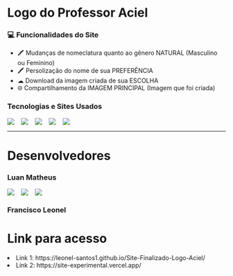 <h1>Logo do Professor Aciel</h1>
<h3>💻 Funcionalidades do Site</h3>

<ul>
  <li>🖍  Mudanças de nomeclatura quanto ao gênero NATURAL (Masculino ou Feminino)</li>
  <li>🖍  Persolização do nome de sua PREFERÊNCIA</li>
  <li>☁  Download da imagem criada de sua ESCOLHA</li>
  <li>🌐 Compartilhamento da IMAGEM PRINCIPAL (Imagem que foi criada)</li>
</ul>

<h3>Tecnologias e Sites Usados</h3>

<div style="display:flex; gap: 1rem">
<img src='https://img.shields.io/badge/Figma-F24E1E?style=for-the-badge&logo=figma&logoColor=white'/>
<img src='https://img.shields.io/badge/MDN_Web_Docs-black?style=for-the-badge&logo=mdnwebdocs&logoColor=white'/>
<img src = "https://img.shields.io/badge/VSCode-0078D4?style=for-the-badge&logo=visual%20studio%20code&logoColor=white"/>
<img src = "https://img.shields.io/badge/JavaScript-323330?style=for-the-badge&logo=javascript&logoColor=F7DF1E"/>
<img src = "https://img.shields.io/badge/GitHub-100000?style=for-the-badge&logo=github&logoColor=white"/>
</div>

<hr>
<h1>Desenvolvedores</h1>

<h3>Luan Matheus</h3>

<div style="display:flex; gap: 1rem">
  <a href = "https://instagram.com/luan_matheuscosta?igshid=ZDdkNTZiNTM="><img src = "https://img.shields.io/badge/Instagram-E4405F?style=for-the-badge&logo=instagram&logoColor=white"/></a>
  <a href="https://wa.me/+5599988233210"><img src = "https://img.shields.io/badge/WhatsApp-25D366?style=for-the-badge&logo=whatsapp&logoColor=white"/></a>
  <a href="https://www.linkedin.com/in/luan-matheus-ferreira-costa-903022214/"><img src = "https://img.shields.io/badge/LinkedIn-0077B5?style=for-the-badge&logo=linkedin&logoColor=white"/></a>
</div>

<h3>Francisco Leonel</h3>

<h1> Link para acesso </h1>
  <li>Link 1: https://leonel-santos1.github.io/Site-Finalizado-Logo-Aciel/</li>
  <li>Link 2: https://site-experimental.vercel.app/</li>
